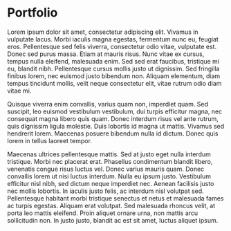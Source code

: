 # Portfolio

Lorem ipsum dolor sit amet, consectetur adipiscing elit. Vivamus in vulputate lacus. Morbi iaculis magna egestas, fermentum nunc eu, feugiat eros. Pellentesque sed felis viverra, consectetur odio vitae, vulputate est. Donec sed purus massa. Etiam at mauris risus. Nunc vitae ex cursus, tempus nulla eleifend, malesuada enim. Sed sed erat faucibus, tristique mi eu, blandit nibh. Pellentesque cursus mollis justo ut dignissim. Sed fringilla finibus lorem, nec euismod justo bibendum non. Aliquam elementum, diam tempus tincidunt mollis, velit neque consectetur elit, vitae rutrum odio diam vitae mi.

Quisque viverra enim convallis, varius quam non, imperdiet quam. Sed suscipit, leo euismod vestibulum vestibulum, dui turpis efficitur magna, nec consequat magna libero quis quam. Donec interdum risus vel ante rutrum, quis dignissim ligula molestie. Duis lobortis id magna ut mattis. Vivamus sed hendrerit lorem. Maecenas posuere bibendum nulla id dictum. Donec quis lorem in tellus laoreet tempor.

Maecenas ultrices pellentesque mattis. Sed at justo eget nulla interdum tristique. Morbi nec placerat erat. Phasellus condimentum blandit libero, venenatis congue risus luctus vel. Donec varius mauris quam. Donec convallis lorem ut nisi luctus interdum. Nulla eu ipsum justo. Vestibulum efficitur nisl nibh, sed dictum neque imperdiet nec. Aenean facilisis justo nec mollis lobortis. In iaculis justo felis, ac interdum nisl volutpat sed. Pellentesque habitant morbi tristique senectus et netus et malesuada fames ac turpis egestas. Aliquam erat volutpat. Sed malesuada rhoncus velit, at porta leo mattis eleifend. Proin aliquet ornare urna, non mattis arcu sollicitudin non. In justo justo, blandit ac est sit amet, luctus aliquet ipsum.

